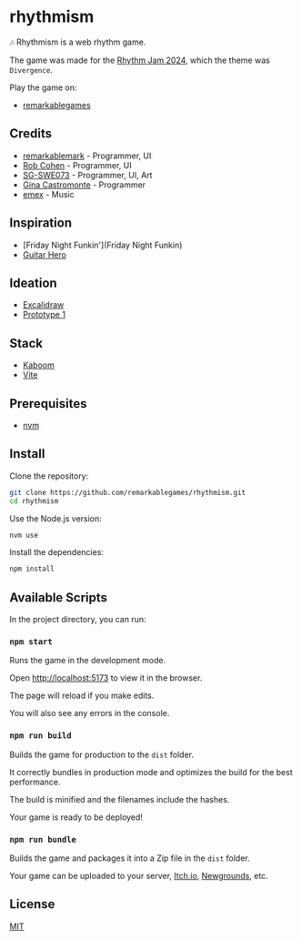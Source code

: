 # rhythmism

🎶 Rhythmism is a web rhythm game.

The game was made for the [Rhythm Jam 2024](https://itch.io/jam/rhythm-jam-2024), which the theme was `Divergence`.

Play the game on:

- [remarkablegames](https://remarkablegames.org/rhythmism/)

## Credits

- [remarkablemark](https://github.com/remarkablemark) - Programmer, UI
- [Rob Cohen](https://github.com/rmacohen) - Programmer, UI
- [SG-SWE073](https://github.com/SG-SWE073) - Programmer, UI, Art
- [Gina Castromonte](https://github.com/GinaCastromonte) - Programmer
- [emex](https://soundcloud.com/emex-music) - Music

## Inspiration

- [Friday Night Funkin'](Friday Night Funkin)
- [Guitar Hero](https://wikipedia.org/wiki/Guitar_Hero)

## Ideation

- [Excalidraw](https://excalidraw.com/#json=4xsd2WQeFiejrdBQkalCR,GLv9eoVsLsWhkXYKI1gCLA)
- [Prototype 1](https://replit.com/@remarkablemark/Rhythm-Game)

## Stack

- [Kaboom](https://kaboomjs.com/)
- [Vite](https://vitejs.dev/)

## Prerequisites

- [nvm](https://github.com/nvm-sh/nvm#readme)

## Install

Clone the repository:

```sh
git clone https://github.com/remarkablegames/rhythmism.git
cd rhythmism
```

Use the Node.js version:

```sh
nvm use
```

Install the dependencies:

```sh
npm install
```

## Available Scripts

In the project directory, you can run:

### `npm start`

Runs the game in the development mode.

Open [http://localhost:5173](http://localhost:5173) to view it in the browser.

The page will reload if you make edits.

You will also see any errors in the console.

### `npm run build`

Builds the game for production to the `dist` folder.

It correctly bundles in production mode and optimizes the build for the best performance.

The build is minified and the filenames include the hashes.

Your game is ready to be deployed!

### `npm run bundle`

Builds the game and packages it into a Zip file in the `dist` folder.

Your game can be uploaded to your server, [Itch.io](https://itch.io/), [Newgrounds](https://www.newgrounds.com/), etc.

## License

[MIT](LICENSE)
